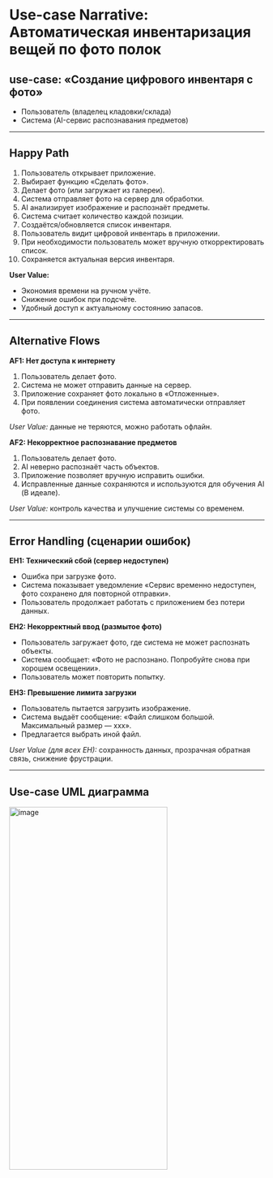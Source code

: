 # Use-case Narrative: Автоматическая инвентаризация вещей по фото полок  

## use-case: «Создание цифрового инвентаря с фото»  
 
- Пользователь (владелец кладовки/склада)  
- Система (AI-сервис распознавания предметов)  

---

## Happy Path
1. Пользователь открывает приложение.  
2. Выбирает функцию «Сделать фото».  
3. Делает фото (или загружает из галереи).  
4. Система отправляет фото на сервер для обработки.  
5. AI анализирует изображение и распознаёт предметы.  
6. Система считает количество каждой позиции.  
7. Создаётся/обновляется список инвентаря.  
8. Пользователь видит цифровой инвентарь в приложении.  
9. При необходимости пользователь может вручную откорректировать список.  
10. Сохраняется актуальная версия инвентаря.  

**User Value:**  
- Экономия времени на ручном учёте.  
- Снижение ошибок при подсчёте.  
- Удобный доступ к актуальному состоянию запасов.  

---

## Alternative Flows  

**AF1: Нет доступа к интернету**  
1. Пользователь делает фото.  
2. Система не может отправить данные на сервер.  
3. Приложение сохраняет фото локально в «Отложенные».  
4. При появлении соединения система автоматически отправляет фото.  

*User Value:* данные не теряются, можно работать офлайн.  

**AF2: Некорректное распознавание предметов**  
1. Пользователь делает фото.  
2. AI неверно распознаёт часть объектов.  
3. Приложение позволяет вручную исправить ошибки.  
4. Исправленные данные сохраняются и используются для обучения AI (В идеале).  

*User Value:* контроль качества и улучшение системы со временем.  

---

## Error Handling (сценарии ошибок)  

**EH1: Технический сбой (сервер недоступен)**  
- Ошибка при загрузке фото.  
- Система показывает уведомление «Сервис временно недоступен, фото сохранено для повторной отправки».  
- Пользователь продолжает работать с приложением без потери данных.  

**EH2: Некорректный ввод (размытое фото)**  
- Пользователь загружает фото, где система не может распознать объекты.  
- Система сообщает: «Фото не распознано. Попробуйте снова при хорошем освещении».  
- Пользователь может повторить попытку.  

**EH3: Превышение лимита загрузки**  
- Пользователь пытается загрузить изображение.  
- Система выдаёт сообщение: «Файл слишком большой. Максимальный размер — xxx».  
- Предлагается выбрать иной файл.  

*User Value (для всех EH):* сохранность данных, прозрачная обратная связь, снижение фрустрации.  

---

## Use-case UML диаграмма

<img width="312" height="715" alt="image" src="https://github.com/user-attachments/assets/a0c52da9-cdfc-4017-b661-eb343cdcb4b2" />
